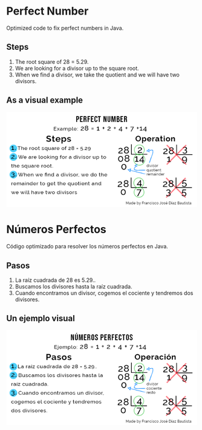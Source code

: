 # Perfect Number
Optimized code to fix perfect numbers in Java.
## Steps
1. The root square of 28 = 5.29.
2. We are looking for a divisor up to the square root.
3. When we find a divisor, we take the quotient and we will have two divisors.
## As a visual example
![See Perfect-Number.png](Perfect%20Number.png)

# Números Perfectos
Código optimizado para resolver los números perfectos en Java.
## Pasos
1. La raíz cuadrada de 28 es 5.29..
2. Buscamos los divisores hasta la raíz cuadrada.
3. Cuando encontramos un divisor, cogemos el cociente y tendremos dos divisores.
## Un ejemplo visual
![Ver Numeros-Perfectos.png](Numeros%20Perfectos.png)
